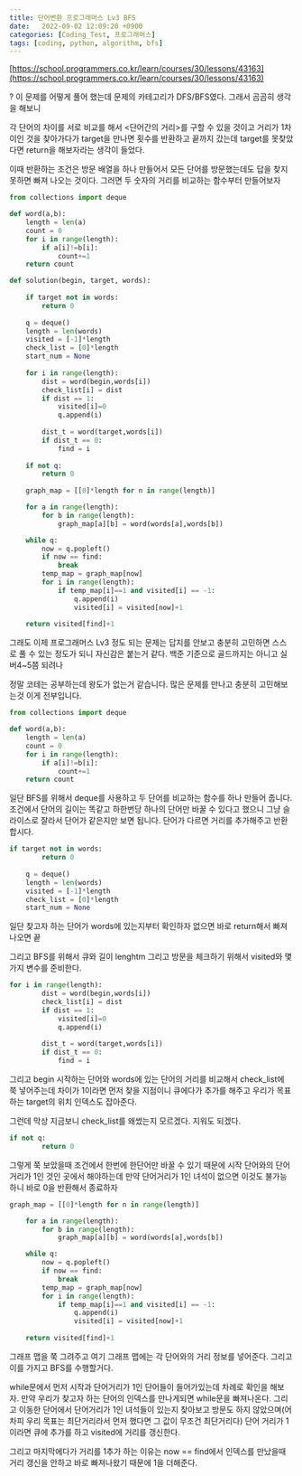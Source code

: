 ```yaml
---
title: 단어변환 프로그래머스 Lv3 BFS
date:   2022-09-02 12:09:20 +0900
categories: [Coding_Test, 프로그래머스]
tags: [coding, python, algorithm, bfs]
---
```


[https://school.programmers.co.kr/learn/courses/30/lessons/43163](https://school.programmers.co.kr/learn/courses/30/lessons/43163)

? 이 문제를 어떻게 풀어 했는데 문제의 카테고리가 DFS/BFS였다. 그래서 곰곰히 생각을 해보니

각 단어의 차이를 서로 비교를 해서 <단어간의 거리>를 구할 수 있을 것이고 거리가 1차이인 것을 찾아가다가 target을 만나면 횟수를 반환하고 끝까지 갔는데 target를 못찾았다면 return을 해보자라는 생각이 들었다.

이때 반환하는 조건은 방문 배열을 하나 만들어서 모든 단어를 방문했는데도 답을 찾지 못하면 빠져 나오는 것이다. 그러면 두 숫자의 거리를 비교하는 함수부터 만들어보자

```py
from collections import deque

def word(a,b):
    length = len(a)
    count = 0
    for i in range(length):
        if a[i]!=b[i]:
            count+=1
    return count

def solution(begin, target, words):
    
    if target not in words:
        return 0
    
    q = deque()
    length = len(words)
    visited = [-1]*length
    check_list = [0]*length
    start_num = None
    
    for i in range(length):
        dist = word(begin,words[i])
        check_list[i] = dist
        if dist == 1:
            visited[i]=0
            q.append(i)
            
        dist_t = word(target,words[i])
        if dist_t == 0:
            find = i
            
    if not q:
        return 0
    
    graph_map = [[0]*length for n in range(length)]

    for a in range(length):
        for b in range(length):
            graph_map[a][b] = word(words[a],words[b])

    while q:
        now = q.popleft()
        if now == find:
            break
        temp_map = graph_map[now]
        for i in range(length):
            if temp_map[i]==1 and visited[i] == -1:
                q.append(i)
                visited[i] = visited[now]+1
    
    return visited[find]+1
```

그래도 이제 프로그래머스 Lv3 정도 되는 문제는 답지를 안보고 충분히 고민하면 스스로 풀 수 있는 정도가 되니 자신감은 붙는거 같다. 백준 기준으로 골드까지는 아니고 실버4~5쯤 되려나

정말 코테는 공부하는데 왕도가 없는거 같습니다. 많은 문제를 만나고 충분히 고민해보는것 이게 전부입니다.

```py
from collections import deque

def word(a,b):
    length = len(a)
    count = 0
    for i in range(length):
        if a[i]!=b[i]:
            count+=1
    return count
```
일단 BFS를 위해서 deque를 사용하고 두 단어를 비교하는 함수를 하나 만들어 줍니다. 조건에서 단어의 길이는 똑같고 하한번당 하나의 단어만 바꿀 수 있다고 했으니 그냥 슬라이스로 잘라서 단어가 같은지만 보면 됩니다. 단어가 다르면 거리를 추가해주고 반환합시다.

```py
if target not in words:
        return 0
    
    q = deque()
    length = len(words)
    visited = [-1]*length
    check_list = [0]*length
    start_num = None
```

일단 찾고자 하는 단어가 words에 있는지부터 확인하자 없으면 바로 return해서 빠져나오면 끝

그리고 BFS를 위해서 큐와 길이 lenghtm 그리고 방문을 체크하기 위해서 visited와 몇가지 변수를 준비한다.

```py
for i in range(length):
        dist = word(begin,words[i])
        check_list[i] = dist
        if dist == 1:
            visited[i]=0
            q.append(i)
            
        dist_t = word(target,words[i])
        if dist_t == 0:
            find = i
```
그리고 begin 시작하는 단어와 words에 있는 단어의 거리를 비교해서 check_list에 쭉 넣어주는데 차이가 1이라면 먼저 찾을 지점이니 큐에다가 추가를 해주고 우리가 목표하는 target의 위치 인덱스도 잡아준다.

 

그런데 막상 지금보니 check_list를 왜썼는지 모르겠다. 지워도 되겠다.

```py
if not q:
        return 0
```

그렇게 쭉 보았을때 조건에서 한번에 한단어만 바꿀 수 있기 때문에 시작 단어와의 단어거리가 1인 것인 곳에서 해야하는데 만약 단어거리가 1인 녀석이 없으면 이것도 불가능하니 바로 0을 반환해서 종료하자

```py
graph_map = [[0]*length for n in range(length)]

    for a in range(length):
        for b in range(length):
            graph_map[a][b] = word(words[a],words[b])

    while q:
        now = q.popleft()
        if now == find:
            break
        temp_map = graph_map[now]
        for i in range(length):
            if temp_map[i]==1 and visited[i] == -1:
                q.append(i)
                visited[i] = visited[now]+1
    
    return visited[find]+1
```

그래프 맵을 쭉 그려주고 여기 그래프 맵에는 각 단어와의 거리 정보를 넣어준다. 그리고 이를 가지고 BFS를 수행할거다.

while문에서 먼저 시작과 단어거리가 1인 단어들이 들어가있는데 차례로 확인을 해보자. 만약 우리가 찾고자 하는 단어의 인덱스를 만나게되면 while문을 빠져나온다. 그리고 이동한 단어에서 단어거리가 1인 녀석들이 있는지 찾아보고 방문도 하지 않았으며(어차피 우리 목표는 최단거리라서 먼저 했다면 그 값이 무조건 최단거리다) 단어 거리가 1이라면 큐에 추가를 하고 visited에 거리를 갱신한다.

그리고 마지막에다가 거리를 1추가 하는 이유는 now == find에서 인덱스를 만났을때 거리 갱신을 안하고 바로 빠져나왔기 때문에 1을 더해준다.